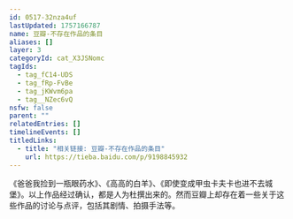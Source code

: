 ```yaml
---
id: 0517-32nza4uf
lastUpdated: 1757166787
name: 豆瓣-不存在作品的条目
aliases: []
layer: 3
categoryId: cat_X3JSNomc
tagIds:
  - tag_fC14-UDS
  - tag_fRp-FvBe
  - tag_jKWvm6pa
  - tag__NZec6vQ
nsfw: false
parent: ""
relatedEntries: []
timelineEvents: []
titledLinks:
  - title: "相关链接: 豆瓣-不存在作品的条目"
    url: https://tieba.baidu.com/p/9198845932
---
```


《爸爸我捡到一瓶眼药水》、《高高的白羊》、《即使变成甲虫卡夫卡也进不去城堡》。以上作品经过确认，都是人为杜撰出来的。然而豆瓣上却存在着一些关于这些作品的讨论与点评，包括其剧情、拍摄手法等。